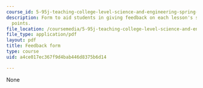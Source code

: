 ```yaml
---
course_id: 5-95j-teaching-college-level-science-and-engineering-spring-2009
description: Form to aid students in giving feedback on each lesson's strong and weak
  points.
file_location: /coursemedia/5-95j-teaching-college-level-science-and-engineering-spring-2009/a4ce017ec367f9d4bab446d8375b6d14_MIT5_95js09_res02.pdf
file_type: application/pdf
layout: pdf
title: Feedback form
type: course
uid: a4ce017ec367f9d4bab446d8375b6d14

---
```

None